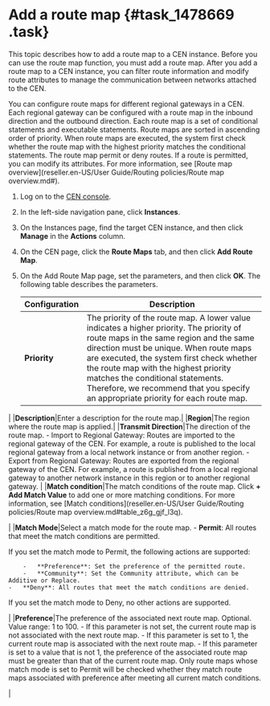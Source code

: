 # Add a route map {#task_1478669 .task}

This topic describes how to add a route map to a CEN instance. Before you can use the route map function, you must add a route map. After you add a route map to a CEN instance, you can filter route information and modify route attributes to manage the communication between networks attached to the CEN.

You can configure route maps for different regional gateways in a CEN. Each regional gateway can be configured with a route map in the inbound direction and the outbound direction. Each route map is a set of conditional statements and executable statements. Route maps are sorted in ascending order of priority. When route maps are executed, the system first check whether the route map with the highest priority matches the conditional statements. The route map permit or deny routes. If a route is permitted, you can modify its attributes. For more information, see [Route map overview](reseller.en-US/User Guide/Routing policies/Route map overview.md#).

1.  Log on to the [CEN console](https://partners-intl.console.aliyun.com/#/cbn).
2.  In the left-side navigation pane, click **Instances**.
3.  On the Instances page, find the target CEN instance, and then click **Manage** in the **Actions** column.
4.  On the CEN page, click the **Route Maps** tab, and then click **Add Route Map**.
5.  On the Add Route Map page, set the parameters, and then click **OK**. The following table describes the parameters. 

    |Configuration|Description|
    |-------------|-----------|
    |**Priority**|The priority of the route map. A lower value indicates a higher priority. The priority of route maps in the same region and the same direction must be unique. When route maps are executed, the system first check whether the route map with the highest priority matches the conditional statements. Therefore, we recommend that you specify an appropriate priority for each route map.

 |
    |**Description**|Enter a description for the route map.|
    |**Region**|The region where the route map is applied.|
    |**Transmit Direction**|The direction of the route map.     -   Import to Regional Gateway: Routes are imported to the regional gateway of the CEN. For example, a route is published to the local regional gateway from a local network instance or from another region.
    -   Export from Regional Gateway: Routes are exported from the regional gateway of the CEN. For example, a route is published from a local regional gateway to another network instance in this region or to another regional gateway.
 |
    |**Match condition**|The match conditions of the route map. Click **+ Add Match Value** to add one or more matching conditions. For more information, see [Match conditions](reseller.en-US/User Guide/Routing policies/Route map overview.md#table_z6g_gjf_l3q).

 |
    |**Match Mode**|Select a match mode for the route map.     -   **Permit**: All routes that meet the match conditions are permitted.

If you set the match mode to Permit, the following actions are supported:

        -   **Preference**: Set the preference of the permitted route.
        -   **Community**: Set the Community attribute, which can be Additive or Replace.
    -   **Deny**: All routes that meet the match conditions are denied.

If you set the match mode to Deny, no other actions are supported.

 |
    |**Preference**|The preference of the associated next route map. Optional. Value range: 1 to 100.     -   If this parameter is not set, the current route map is not associated with the next route map.
    -   If this parameter is set to 1, the current route map is associated with the next route map.
    -   If this parameter is set to a value that is not 1, the preference of the associated route map must be greater than that of the current route map.
 Only route maps whose match mode is set to Permit will be checked whether they match route maps associated with preference after meeting all current match conditions.

 |



